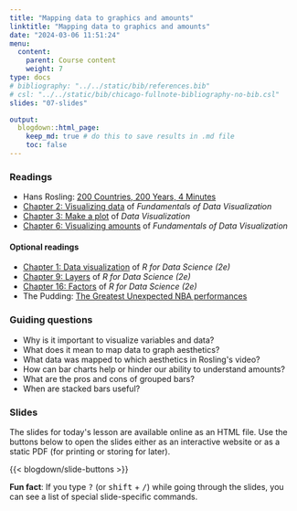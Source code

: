 ```yaml
---
title: "Mapping data to graphics and amounts"
linktitle: "Mapping data to graphics and amounts"
date: "2024-03-06 11:51:24"
menu:
  content:
    parent: Course content
    weight: 7
type: docs
# bibliography: "../../static/bib/references.bib"
# csl: "../../static/bib/chicago-fullnote-bibliography-no-bib.csl"
slides: "07-slides"

output:
  blogdown::html_page:
    keep_md: true # do this to save results in .md file
    toc: false
---
```


### Readings

- <i class="fab fa-youtube"></i> Hans Rosling: [200 Countries, 200 Years, 4 Minutes](https://www.youtube.com/watch?v=jbkSRLYSojo)
- <i class="fas fa-book"></i> [Chapter 2: Visualizing data](https://clauswilke.com/dataviz/aesthetic-mapping) of *Fundamentals of Data Visualization*
- <i class="fas fa-book"></i> [Chapter 3: Make a plot](http://socviz.co/makeplot.html) of *Data Visualization*
- <i class="fas fa-book"></i> [Chapter 6: Visualizing amounts](https://clauswilke.com/dataviz/visualizing-amounts) of *Fundamentals of Data Visualization*


#### Optional readings
- <i class="fas fa-book"></i> [Chapter 1: Data visualization](https://r4ds.hadley.nz/data-visualize) of *R for Data Science (2e)*
- <i class="fas fa-book"></i> [Chapter 9: Layers](https://r4ds.hadley.nz/layers) of *R for Data Science (2e)*
- <i class="fas fa-book"></i> [Chapter 16: Factors](https://r4ds.hadley.nz/factors) of *R for Data Science (2e)*
- <i class="fab fa-youtube"></i> The Pudding: [The Greatest Unexpected NBA performances](https://www.youtube.com/watch?v=jV49bDzkQhY)


### Guiding questions

- Why is it important to visualize variables and data?
- What does it mean to map data to graph aesthetics?
- What data was mapped to which aesthetics in Rosling's video?
- How can bar charts help or hinder our ability to understand amounts?
- What are the pros and cons of grouped bars?
- When are stacked bars useful?


### Slides

The slides for today's lesson are available online as an HTML file. Use the buttons below to open the slides either as an interactive website or as a static PDF (for printing or storing for later).

{{< blogdown/slide-buttons >}}

**Fun fact**: If you type <kbd>?</kbd> (or <kbd>shift</kbd> + <kbd>/</kbd>) while going through the slides, you can see a list of special slide-specific commands.
